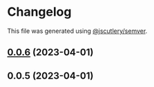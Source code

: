 # Changelog

This file was generated using [@jscutlery/semver](https://github.com/jscutlery/semver).

## [0.0.6](https://github.com/lekhanhsinh/lekhanhsinh/compare/universal-grid-0.0.5...universal-grid-0.0.6) (2023-04-01)



## 0.0.5 (2023-04-01)
